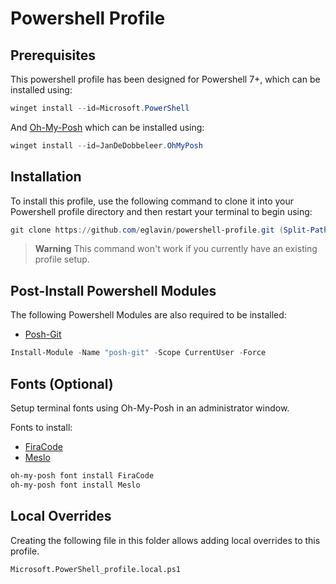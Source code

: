 # Powershell Profile

## Prerequisites

This powershell profile has been designed for Powershell 7+, which can be installed using:

```ps1
winget install --id=Microsoft.PowerShell
```

And [Oh-My-Posh](https://ohmyposh.dev) which can be installed using:

```ps1
winget install --id=JanDeDobbeleer.OhMyPosh
```

## Installation

To install this profile, use the following command to clone it into your Powershell profile directory and then restart your terminal to begin using:

```ps1
git clone https://github.com/eglavin/powershell-profile.git (Split-Path -parent $PROFILE)
```

> **Warning**
> This command won't work if you currently have an existing profile setup.

## Post-Install Powershell Modules

The following Powershell Modules are also required to be installed:

- [Posh-Git](https://github.com/dahlbyk/posh-git)

```ps1
Install-Module -Name "posh-git" -Scope CurrentUser -Force
```

## Fonts (Optional)

Setup terminal fonts using Oh-My-Posh in an administrator window.

Fonts to install:

- [FiraCode](https://github.com/tonsky/FiraCode)
- [Meslo](https://github.com/andreberg/Meslo-Font)

```ps1
oh-my-posh font install FiraCode
oh-my-posh font install Meslo
```


## Local Overrides

Creating the following file in this folder allows adding local overrides to this profile.

`Microsoft.PowerShell_profile.local.ps1`
